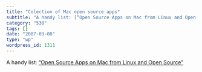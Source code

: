 ```yaml
---
title: "Colection of Mac open source apps"
subtitle: "A handy list: [“Open Source Apps on Mac from Linux and Open Source”](http://linux.wordpress.com/open..."
category: "538"
tags: []
date: "2007-03-08"
type: "wp"
wordpress_id: 1311
---
```

A handy list: [“Open Source Apps on Mac from Linux and Open Source”](http://linux.wordpress.com/open-source-apps-on-mac/)